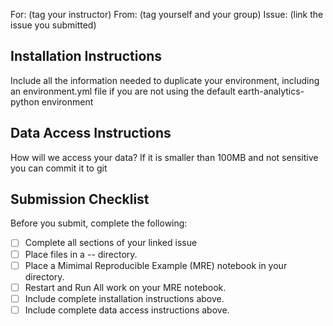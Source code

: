 For: (tag your instructor)
From: (tag yourself and your group)
Issue: (link the issue you submitted)

## Installation Instructions
Include all the information  needed to duplicate your environment, including an environment.yml file if you are not using the default earth-analytics-python environment

## Data Access Instructions
How will we access your data? If it is smaller than 100MB and not sensitive you can commit it to git

## Submission Checklist
Before you submit, complete the following:
  - [ ] Complete all sections of your linked issue
  - [ ] Place files in a <YYYYMMDD>-<project name>-<brief description> directory.
  - [ ] Place a Mimimal Reproducible Example (MRE) notebook in your directory.
  - [ ] Restart and Run All work on your MRE notebook.
  - [ ] Include complete installation instructions above.
  - [ ] Include complete data access instructions above.
